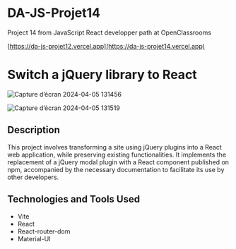 # DA-JS-Projet14

Project 14 from JavaScript React developper path at OpenClassrooms

[https://da-js-projet12.vercel.app](https://da-js-projet14.vercel.app)

# Switch a jQuery library to React

![Capture d’écran 2024-04-05 131456](https://github.com/FischKevin/DA-JS-Projet14/assets/53255309/daad9476-c3b7-429f-bfef-42576acee05c)

![Capture d’écran 2024-04-05 131519](https://github.com/FischKevin/DA-JS-Projet14/assets/53255309/31e6fd97-dcab-49a4-97d6-c76d8efe33e0)

## Description
This project involves transforming a site using jQuery plugins into a React web application, while preserving existing functionalities. It implements the replacement of a jQuery modal plugin with a React component published on npm, accompanied by the necessary documentation to facilitate its use by other developers.

## Technologies and Tools Used
- Vite
- React
- React-router-dom
- Material-UI
